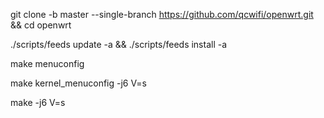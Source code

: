 git clone -b master --single-branch https://github.com/qcwifi/openwrt.git && cd openwrt

./scripts/feeds update -a && ./scripts/feeds install -a

make menuconfig

make kernel_menuconfig -j6 V=s

make -j6 V=s
